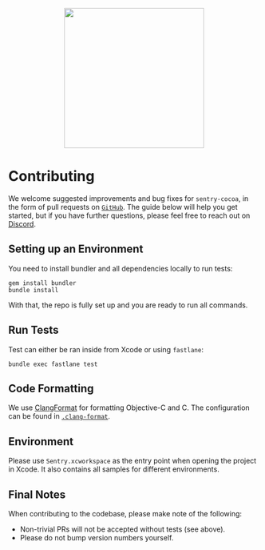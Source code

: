 <p align="center">
  <a href="https://sentry.io" target="_blank" align="center">
    <img src="https://sentry-brand.storage.googleapis.com/sentry-logo-black.png" width="280">
  </a>
  <br />
</p>

# Contributing

We welcome suggested improvements and bug fixes for `sentry-cocoa`, in the form of pull requests on [`GitHub`](https://github.com/getsentry/sentry-javascript). The guide below will help you get started, but if you have further questions, please feel free to reach out on [Discord](https://discord.gg/Ww9hbqr).

## Setting up an Environment

You need to install bundler and all dependencies locally to run tests:

```
gem install bundler
bundle install
```

With that, the repo is fully set up and you are ready to run all commands.

## Run Tests

Test can either be ran inside from Xcode or using `fastlane`:

```
bundle exec fastlane test
```

## Code Formatting

We use [ClangFormat](http://clang.llvm.org/docs/ClangFormat.html) for formatting Objective-C and C. The configuration can be found in [`.clang-format`](./.clang-format).

## Environment

Please use `Sentry.xcworkspace` as the entry point when opening the project in Xcode. It also contains all samples for different environments.

## Final Notes

When contributing to the codebase, please make note of the following:

- Non-trivial PRs will not be accepted without tests (see above).
- Please do not bump version numbers yourself.
